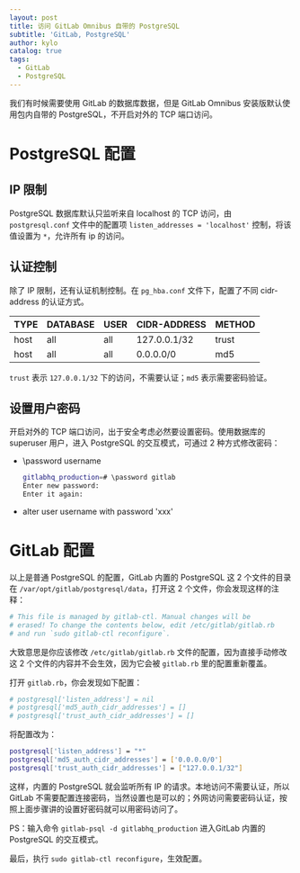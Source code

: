 ```yaml
---
layout: post
title: 访问 GitLab Omnibus 自带的 PostgreSQL
subtitle: 'GitLab, PostgreSQL'
author: kylo
catalog: true
tags:
  - GitLab
  - PostgreSQL
---
```

我们有时候需要使用 GitLab 的数据库数据，但是 GitLab Omnibus 安装版默认使用包内自带的 PostgreSQL，不开启对外的 TCP 端口访问。

# PostgreSQL 配置

## IP 限制

PostgreSQL 数据库默认只监听来自 localhost 的 TCP 访问，由 `postgresql.conf` 文件中的配置项 `listen_addresses = 'localhost'` 控制，将该值设置为 `*`，允许所有 ip 的访问。

## 认证控制

除了 IP 限制，还有认证机制控制。在 `pg_hba.conf` 文件下，配置了不同 cidr-address 的认证方式。

TYPE|DATABASE|USER|CIDR-ADDRESS|METHOD
--|---|---|---|--
host|all|all|127.0.0.1/32|trust
host|all|all|0.0.0.0/0|md5

`trust` 表示 `127.0.0.1/32` 下的访问，不需要认证；`md5` 表示需要密码验证。

## 设置用户密码

开启对外的 TCP 端口访问，出于安全考虑必然要设置密码。使用数据库的 superuser 用户，进入 PostgreSQL 的交互模式，可通过 2 种方式修改密码：
- \password username
    ```bash
    gitlabhq_production=# \password gitlab
    Enter new password:
    Enter it again:
    ```
- alter user username with password 'xxx'

# GitLab 配置

以上是普通 PostgreSQL 的配置，GitLab 内置的 PostgreSQL 这 2 个文件的目录在 `/var/opt/gitlab/postgresql/data`，打开这 2 个文件，你会发现这样的注释：
```bash
# This file is managed by gitlab-ctl. Manual changes will be
# erased! To change the contents below, edit /etc/gitlab/gitlab.rb
# and run `sudo gitlab-ctl reconfigure`.
```
大致意思是你应该修改 `/etc/gitlab/gitlab.rb` 文件的配置，因为直接手动修改这 2 个文件的内容并不会生效，因为它会被 `gitlab.rb` 里的配置重新覆盖。

打开 `gitlab.rb`，你会发现如下配置：
```bash
# postgresql['listen_address'] = nil
# postgresql['md5_auth_cidr_addresses'] = []
# postgresql['trust_auth_cidr_addresses'] = []
```
将配置改为：
```bash
postgresql['listen_address'] = "*"
postgresql['md5_auth_cidr_addresses'] = ['0.0.0.0/0']
postgresql['trust_auth_cidr_addresses'] = ["127.0.0.1/32"]
```
这样，内置的 PostgreSQL 就会监听所有 IP 的请求。本地访问不需要认证，所以 GitLab 不需要配置连接密码，当然设置也是可以的；外网访问需要密码认证，按照上面步骤讲的设置好密码就可以用密码访问了。

PS：输入命令 `gitlab-psql -d gitlabhq_production` 进入GitLab 内置的 PostgreSQL 的交互模式。

最后，执行 `sudo gitlab-ctl reconfigure`，生效配置。